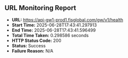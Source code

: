 ## URL Monitoring Report

- **URL:** https://api-gw1-prod1.fisglobal.com/gw/v1/health
- **Start Time:** 2025-06-28T17:43:41.297913
- **End Time:** 2025-06-28T17:43:41.596499
- **Total Time Taken:** 0.298586 seconds
- **HTTP Status Code:** 200
- **Status:** Success
- **Failure Reason:** N/A
